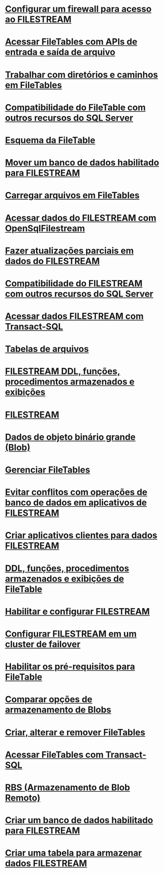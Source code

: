 # [Configurar um firewall para acesso ao FILESTREAM](configure-a-firewall-for-filestream-access.md)
# [Acessar FileTables com APIs de entrada e saída de arquivo](access-filetables-with-file-input-output-apis.md)
# [Trabalhar com diretórios e caminhos em FileTables](work-with-directories-and-paths-in-filetables.md)
# [Compatibilidade do FileTable com outros recursos do SQL Server](filetable-compatibility-with-other-sql-server-features.md)
# [Esquema da FileTable](filetable-schema.md)
# [Mover um banco de dados habilitado para FILESTREAM](move-a-filestream-enabled-database.md)
# [Carregar arquivos em FileTables](load-files-into-filetables.md)
# [Acessar dados do FILESTREAM com OpenSqlFilestream](access-filestream-data-with-opensqlfilestream.md)
# [Fazer atualizações parciais em dados do FILESTREAM](make-partial-updates-to-filestream-data.md)
# [Compatibilidade do FILESTREAM com outros recursos do SQL Server](filestream-compatibility-with-other-sql-server-features.md)
# [Acessar dados FILESTREAM com Transact-SQL](access-filestream-data-with-transact-sql.md)
# [Tabelas de arquivos](filetables-sql-server.md)
# [FILESTREAM DDL, funções, procedimentos armazenados e exibições](filestream-ddl-functions-stored-procedures-and-views.md)
# [FILESTREAM](filestream-sql-server.md)
# [Dados de objeto binário grande (Blob)](binary-large-object-blob-data-sql-server.md)
# [Gerenciar FileTables](manage-filetables.md)
# [Evitar conflitos com operações de banco de dados em aplicativos de FILESTREAM](avoid-conflicts-with-database-operations-in-filestream-applications.md)
# [Criar aplicativos clientes para dados FILESTREAM](create-client-applications-for-filestream-data.md)
# [DDL, funções, procedimentos armazenados e exibições de FileTable](filetable-ddl-functions-stored-procedures-and-views.md)
# [Habilitar e configurar FILESTREAM](enable-and-configure-filestream.md)
# [Configurar FILESTREAM em um cluster de failover](set-up-filestream-on-a-failover-cluster.md)
# [Habilitar os pré-requisitos para FileTable](enable-the-prerequisites-for-filetable.md)
# [Comparar opções de armazenamento de Blobs](compare-options-for-storing-blobs-sql-server.md)
# [Criar, alterar e remover FileTables](create-alter-and-drop-filetables.md)
# [Acessar FileTables com Transact-SQL](access-filetables-with-transact-sql.md)
# [RBS (Armazenamento de Blob Remoto)](remote-blob-store-rbs-sql-server.md)
# [Criar um banco de dados habilitado para FILESTREAM](create-a-filestream-enabled-database.md)
# [Criar uma tabela para armazenar dados FILESTREAM](create-a-table-for-storing-filestream-data.md)
